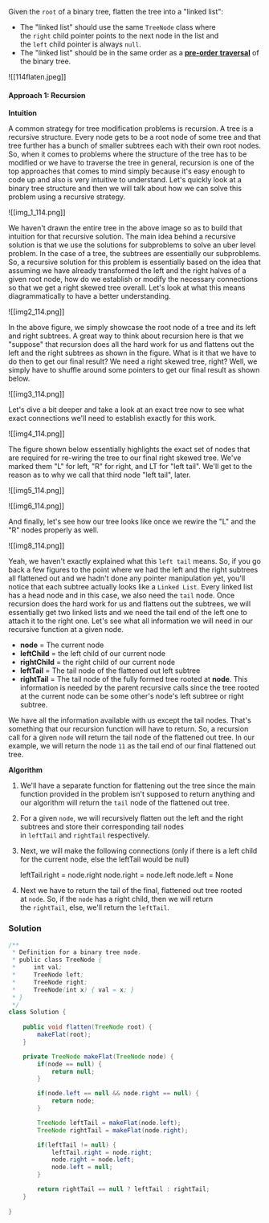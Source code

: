 Given the `root` of a binary tree, flatten the tree into a "linked list":

- The "linked list" should use the same `TreeNode` class where the `right` child pointer points to the next node in the list and the `left` child pointer is always `null`.
- The "linked list" should be in the same order as a [**pre-order** **traversal**](https://en.wikipedia.org/wiki/Tree_traversal#Pre-order,_NLR) of the binary tree.

![[114flaten.jpeg]]

#### Approach 1: Recursion

**Intuition**

A common strategy for tree modification problems is recursion. A tree is a recursive structure. Every node gets to be a root node of some tree and that tree further has a bunch of smaller subtrees each with their own root nodes. So, when it comes to problems where the structure of the tree has to be modified or we have to traverse the tree in general, recursion is one of the top approaches that comes to mind simply because it's easy enough to code up and also is very intuitive to understand. Let's quickly look at a binary tree structure and then we will talk about how we can solve this problem using a recursive strategy.

![[img_1_114.png]]

We haven't drawn the entire tree in the above image so as to build that intuition for that recursive solution. The main idea behind a recursive solution is that we use the solutions for subproblems to solve an uber level problem. In the case of a tree, the subtrees are essentially our subproblems. So, a recursive solution for this problem is essentially based on the idea that assuming we have already transformed the left and the right halves of a given root node, how do we establish or modify the necessary connections so that we get a right skewed tree overall. Let's look at what this means diagrammatically to have a better understanding.

![[img2_114.png]]

In the above figure, we simply showcase the root node of a tree and its left and right subtrees. A great way to think about recursion here is that we "suppose" that recursion does all the hard work for us and flattens out the left and the right subtrees as shown in the figure. What is it that we have to do then to get our final result? We need a right skewed tree, right? Well, we simply have to shuffle around some pointers to get our final result as shown below.

![[img3_114.png]]

Let's dive a bit deeper and take a look at an exact tree now to see what exact connections we'll need to establish exactly for this work.

![[img4_114.png]]

The figure shown below essentially highlights the exact set of nodes that are required for re-wiring the tree to our final right skewed tree. We've marked them "L" for left, "R" for right, and LT for "left tail". We'll get to the reason as to why we call that third node "left tail", later.

![[img5_114.png]]

![[img6_114.png]]

And finally, let's see how our tree looks like once we rewire the "L" and the "R" nodes properly as well.

![[img8_114.png]]

Yeah, we haven't exactly explained what this `left tail` means. So, if you go back a few figures to the point where we had the left and the right subtrees all flattened out and we hadn't done any pointer manipulation yet, you'll notice that each subtree actually looks like a `Linked List`. Every linked list has a head node and in this case, we also need the `tail` node. Once recursion does the hard work for us and flattens out the subtrees, we will essentially get two linked lists and we need the tail end of the left one to attach it to the right one. Let's see what all information we will need in our recursive function at a given node.

- __node__ = The current node
- __leftChild__ = the left child of our current node
- __rightChild__ = the right child of our current node
- __leftTail__ = The tail node of the flattened out left subtree
- __rightTail__ = The tail node of the fully formed tree rooted at __node__. This information is needed by the parent recursive calls since the tree rooted at the current node can be some other's node's left subtree or right subtree.

We have all the information available with us except the tail nodes. That's something that our recursion function will have to return. So, a recursion call for a given `node` will return the tail node of the flattened out tree. In our example, we will return the node `11` as the tail end of our final flattened out tree.

**Algorithm**

1. We'll have a separate function for flattening out the tree since the main function provided in the problem isn't supposed to return anything and our algorithm will return the `tail` node of the flattened out tree.
    
2. For a given `node`, we will recursively flatten out the left and the right subtrees and store their corresponding tail nodes in `leftTail` and `rightTail` respectively.
    
3. Next, we will make the following connections (only if there is a left child for the current node, else the leftTail would be null)
    
     leftTail.right = node.right
     node.right = node.left
     node.left = None
     
    
4. Next we have to return the tail of the final, flattened out tree rooted at `node`. So, if the `node` has a right child, then we will return the `rightTail`, else, we'll return the `leftTail`.

### Solution

```java
/**
 * Definition for a binary tree node.
 * public class TreeNode {
 *     int val;
 *     TreeNode left;
 *     TreeNode right;
 *     TreeNode(int x) { val = x; }
 * }
 */
class Solution {
    
    public void flatten(TreeNode root) {
        makeFlat(root);
    }

    private TreeNode makeFlat(TreeNode node) {
        if(node == null) {
            return null;
        }

        if(node.left == null && node.right == null) {
            return node;
        }

        TreeNode leftTail = makeFlat(node.left);
        TreeNode rightTail = makeFlat(node.right);

        if(leftTail != null) {
            leftTail.right = node.right;
            node.right = node.left;
            node.left = null;
        }

        return rightTail == null ? leftTail : rightTail;
    }
        
}
```